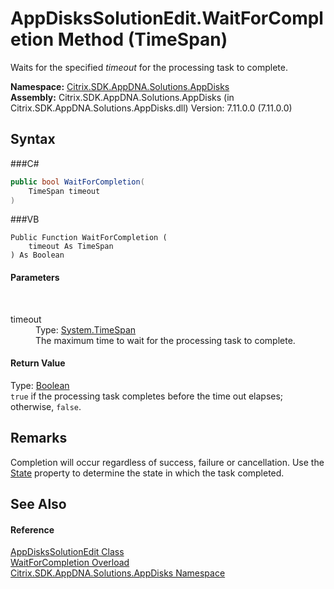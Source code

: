 # AppDisksSolutionEdit.WaitForCompletion Method (TimeSpan)
 

Waits for the specified *timeout* for the processing task to complete.

**Namespace:**&nbsp;<a href="N_Citrix_SDK_AppDNA_Solutions_AppDisks">Citrix.SDK.AppDNA.Solutions.AppDisks</a><br />**Assembly:**&nbsp;Citrix.SDK.AppDNA.Solutions.AppDisks (in Citrix.SDK.AppDNA.Solutions.AppDisks.dll) Version: 7.11.0.0 (7.11.0.0)

## Syntax

###C#
```csharp
public bool WaitForCompletion(
	TimeSpan timeout
)
```

###VB
```vbnet
Public Function WaitForCompletion ( 
	timeout As TimeSpan
) As Boolean
```


#### Parameters
&nbsp;<dl><dt>timeout</dt><dd>Type: <a href="http://msdn2.microsoft.com/en-us/library/269ew577" target="_blank">System.TimeSpan</a><br />The maximum time to wait for the processing task to complete.</dd></dl>

#### Return Value
Type: <a href="http://msdn2.microsoft.com/en-us/library/a28wyd50" target="_blank">Boolean</a><br />`true` if the processing task completes before the time out elapses; otherwise, `false`.

## Remarks
Completion will occur regardless of success, failure or cancellation. Use the <a href="P_Citrix_SDK_AppDNA_Solutions_AppDisks_AppDisksSolutionEdit_State">State</a> property to determine the state in which the task completed.

## See Also


#### Reference
<a href="T_Citrix_SDK_AppDNA_Solutions_AppDisks_AppDisksSolutionEdit">AppDisksSolutionEdit Class</a><br /><a href="Overload_Citrix_SDK_AppDNA_Solutions_AppDisks_AppDisksSolutionEdit_WaitForCompletion">WaitForCompletion Overload</a><br /><a href="N_Citrix_SDK_AppDNA_Solutions_AppDisks">Citrix.SDK.AppDNA.Solutions.AppDisks Namespace</a><br />